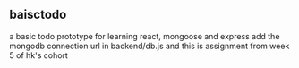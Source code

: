 ## baisctodo
a basic todo prototype for learning react, mongoose and express
add the mongodb connection url in backend/db.js
and this is assignment from week 5 of hk's cohort
